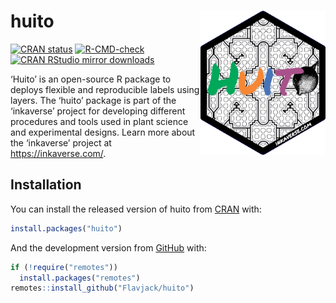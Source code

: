 
# huito <img src="man/figures/logo.png" align="right" alt="" width="200" />

<!-- badges: start -->

[![CRAN
status](https://www.r-pkg.org/badges/version/huito)](https://CRAN.R-project.org/package=huito)
[![R-CMD-check](https://github.com/Flavjack/huito/workflows/R-CMD-check/badge.svg)](https://github.com/Flavjack/huito/actions)
[![CRAN RStudio mirror
downloads](https://cranlogs.r-pkg.org/badges/grand-total/huito?color=brightgreen)](https://r-pkg.org/pkg/huito)
<!-- badges: end -->

‘Huito’ is an open-source R package to deploys flexible and reproducible
labels using layers. The ‘huito’ package is part of the ‘inkaverse’
project for developing different procedures and tools used in plant
science and experimental designs. Learn more about the ‘inkaverse’
project at <https://inkaverse.com/>.

## Installation

You can install the released version of huito from
[CRAN](https://cran.r-project.org/package=huito) with:

``` r
install.packages("huito")
```

And the development version from
[GitHub](https://github.com/flavjack/huito) with:

``` r
if (!require("remotes"))
  install.packages("remotes")
remotes::install_github("Flavjack/huito")
```
